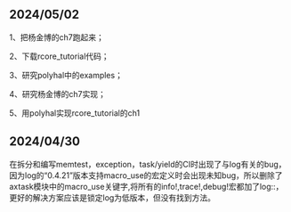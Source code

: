## 2024/05/02

1、把杨金博的ch7跑起来；

2、下载rcore_tutorial代码；

3、研究polyhal中的examples；

4、研究杨金博的ch7实现；

5、用polyhal实现rcore_tutorial的ch1

## 2024/04/30

在拆分和编写memtest，exception，task/yield的CI时出现了与log有关的bug，因为log的“0.4.21”版本支持macro_use的宏定义时会出现未知bug，所以删除了axtask模块中的macro_use关键字,将所有的info!,trace!,debug!宏都加了log::，更好的解决方案应该是锁定log为低版本，但没有找到方法。
